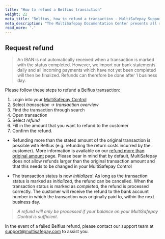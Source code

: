 ```yaml
---
title: "How to refund a Belfius transaction"
weight: 22
meta_title: "Belfius, how to refund a transaction - MultiSafepay Support"
meta_description: "The MultiSafepay Documentation Center presents all relevant information about our Plugins and API. You can also find support pages for Payment Methods, Tools and General Questions as well as the contact details of our Support and Integration Teams."
read_more: '.'
---
```

## Request refund 
> An IBAN is not automatically received when a transaction is marked with the status completed. However, we import our bank statements daily and all incoming payments which have not yet been completed will then be finalized. Refunds can therefore be done after 1 business day.

Please follow these steps to refund a Belfius transaction:

1. Login into your [MultiSafepay Control](https://merchant.multisafepay.com)
2. Select _transaction -> transaction overview_
3. Find the transaction through search
4. Open transaction
5. Select _refund_
6. Fill in the amount that you want to refund to the customer
6. Confirm the refund.

* Refunding more than the stated amount of the original transaction is possible with Belfius (e.g. refunding the return costs incurred by the customer). More information is available on our [refund more than original amount](/faq/finance/refund-more-than-original-amount) page. Please bear in mind that by default, MultiSafepay does not allow refunds larger than  the original transaction amount and that this needs to be changed in your MultiSafepay Control

* The transaction status is now _initialized_. As long as the transaction status is marked as _initialized_, the refund can be cancelled. When the transaction status is marked as _completed_, the refund is processed correctly. The customer will receive the refund to the bank account number in which the transaction was originally paid to, within the next business day.

>_A refund will only be processed if your balance on your MultiSafepay Control is sufficient_.

In the event of a failed Belfius refund, please contact our support team at <support@multisafepay.com> to assist you.



